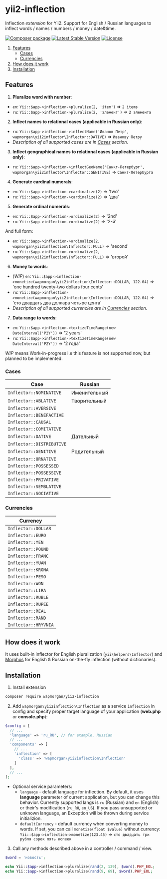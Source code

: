 # yii2-inflection
Inflection _extension_ for Yii2. Support for English / Russian languages to inflect words / names / numbers / money / date&amp;time.

[![Composer package](http://xn--e1adiijbgl.xn--p1acf/badge/wapmorgan/yii2-inflection)](https://packagist.org/packages/wapmorgan/yii2-inflection)
[![Latest Stable Version](https://poser.pugx.org/wapmorgan/yii2-inflection/v/stable)](https://packagist.org/packages/wapmorgan/yii2-inflection)
[![License](https://poser.pugx.org/wapmorgan/yii2-inflection/license)](https://packagist.org/packages/wapmorgan/yii2-inflection)

1. [Features](#features)
    - [Cases](#cases)
    - [Currencies](#currencies)
2. [How does it work](#how-does-it-work)
3. [Installation](#installation)

## Features
1. **Pluralize word with number**:
  - `en`: `Yii::$app->inflection->pluralize(2, 'item')` => `2 items`
  - `ru`: `Yii::$app->inflection->pluralize(2, 'элемент')` => `2 элемента`

2. **Inflect names to relational cases (applicable in Russian only)**:
  - `ru`: `Yii::$app->inflection->inflectName('Иванов Петр', wapmorgan\yii2inflector\Inflector::DATIVE)` => `Иванову Петру`
  - _Description of all supported cases are in [Cases](#cases) section._

3. **Inflect geographical names to relational cases (applicable in Russian only)**:
  - `ru`: `Yii::$app->inflection->inflectGeoName('Санкт-Петербург', wapmorgan\yii2inflector\Inflector::GENITIVE)` => `Санкт-Петербурга`

4. **Generate cardinal numerals**:
  - `en`: `Yii::$app->inflection->cardinalize(2)` => 'two'
  - `ru`: `Yii::$app->inflection->cardinalize(2)` => 'два'

5. **Generate ordinal numerals**:
  - `en`: `Yii::$app->inflection->ordinalize(2)` => '2nd'
  - `ru`: `Yii::$app->inflection->ordinalize(2)` => '2-й'

  And full form:

  - `en`: `Yii::$app->inflection->ordinalize(2, wapmorgan\yii2inflection\Inflector::FULL)` => 'second'
  - `ru`: `Yii::$app->inflection->ordinalize(2, wapmorgan\yii2inflection\Inflector::FULL)` => 'второй'

6. **Money to words**:
  - (_WIP_) `en`: `Yii::$app->inflection->monetize(wapmorgan\yii2inflection\Inflector::DOLLAR, 122.04)` => 'one hundred twenty-two dollars four cents'
  - `ru`: `Yii::$app->inflection->monetize(wapmorgan\yii2inflection\Inflector::DOLLAR, 122.04)` => 'сто двадцать два доллара четыре цента'
  - _Description of all supported currencies are in [Currencies](#currencies) section._

7. **Data range to words**:
  - `en`: `Yii::$app->inflection->textizeTimeRange(new DateInterval('P2Y'))` => '2 years'
  - `ru`: `Yii::$app->inflection->textizeTimeRange(new DateInterval('P2Y'))` => '2 года'

_WIP_ means Work-in-progress i.e this feature is not supported now, but planned to be implemented.

### Cases

| Case                      | Russian      |
|---------------------------|--------------|
| `Inflector::NOMINATIVE`   | Именительный |
| `Inflector::ABLATIVE`     | Творительный |
| `Inflector::AVERSIVE`     |              |
| `Inflector::BENEFACTIVE`  |              |
| `Inflector::CAUSAL`       |              |
| `Inflector::COMITATIVE`   |              |
| `Inflector::DATIVE`       | Дательный    |
| `Inflector::DISTRIBUTIVE` |              |
| `Inflector::GENITIVE`     | Родительный  |
| `Inflector::ORNATIVE`     |              |
| `Inflector::POSSESSED`    |              |
| `Inflector::POSSESSIVE`   |              |
| `Inflector::PRIVATIVE`    |              |
| `Inflector::SEMBLATIVE`   |              |
| `Inflector::SOCIATIVE`    |              |

### Currencies

| Currency             |
|----------------------|
| `Inflector::DOLLAR`  |
| `Inflector::EURO`    |
| `Inflector::YEN`     |
| `Inflector::POUND`   |
| `Inflector::FRANC`   |
| `Inflector::YUAN`    |
| `Inflector::KRONA`   |
| `Inflector::PESO`    |
| `Inflector::WON`     |
| `Inflector::LIRA`    |
| `Inflector::RUBLE`   |
| `Inflector::RUPEE`   |
| `Inflector::REAL`    |
| `Inflector::RAND`    |
| `Inflector::HRYVNIA` |

## How does it work
It uses built-in inflector for English pluralization (`yii\helpers\Inflector`) and [Morphos](https://github.com/wapmorgan/Morphos) for English & Russian on-the-fly inflection (without dictionaries).

## Installation
1. Install extension
  ```bash
  composer require wapmorgan/yii2-inflection
  ```
2. Add `wapmorgan\yii2inflection\Inflection` as a service `inflection` in config and specify proper target language of your application (**web.php** or **console.php**):
  ```php
  $config = [
    // ...
    'language' => 'ru_RU', // for example, Russian
    // ...
    'components' => [
      // ...
      'inflection' => [
        'class' => 'wapmorgan\yii2inflection\Inflection'
      ]
    ],
    // ...
  ];
  ```

  - Optional service parameters:
    - `language` - default language for inflection. By default, it uses **language** parameter of current application, but you can change this behavior. Currently supported langs is `ru` (Russian) and `en` (English) or their's modification (`ru_RU`, `en_US`). If you pass unsupported or unknown language, an Exception will be thrown during service initializion. 
    - `defaultCurrency` - default currency when converting money to words. If set, you can call `monetize(float $value)` without currency: `Yii::$app->inflection->monetize(123.45)` => `сто двадцать три рубля сорок пять копеек`

3. Call any methods described above in a controller / command / view.
  ```php
  $word = 'новость';

  echo Yii::$app->inflection->pluralize(rand(2, 139), $word).PHP_EOL;
  echo Yii::$app->inflection->pluralize(rand(9, 69), $word).PHP_EOL;
  ```
